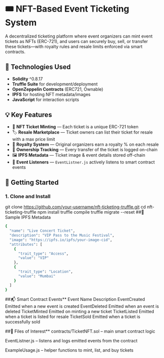 # 🎟️ NFT-Based Event Ticketing System

A decentralized ticketing platform where event organizers can mint event tickets as NFTs (ERC-721), and users can securely buy, sell, or transfer these tickets—with royalty rules and resale limits enforced via smart contracts.

## 🔧 Technologies Used

- **Solidity** ^0.8.17
- **Truffle Suite** for development/deployment
- **OpenZeppelin Contracts** (ERC721, Ownable)
- **IPFS** for hosting NFT metadata/images
- **JavaScript** for interaction scripts

## 💡 Key Features

- 🎫 **NFT Ticket Minting** — Each ticket is a unique ERC-721 token
- 🏷️ **Resale Marketplace** — Ticket owners can list their ticket for resale with a max price limit
- 💸 **Royalty System** — Original organizers earn a royalty % on each resale
- 👥 **Ownership Tracking** — Every transfer of the ticket is logged on-chain
- 🖼️ **IPFS Metadata** — Ticket image & event details stored off-chain
- 📡 **Event Listeners** — `EventListner.js` actively listens to smart contract events

## 🚀 Getting Started

### 1. Clone and Install


git clone https://github.com/your-username/nft-ticketing-truffle.git
cd nft-ticketing-truffle
npm install
truffle compile
truffle migrate --reset
##📜 Sample IPFS Metadata
```bash
{
  "name": "Live Concert Ticket",
  "description": "VIP Pass to the Music Festival",
  "image": "https://ipfs.io/ipfs/your-image-cid",
  "attributes": [
    {
      "trait_type": "Access",
      "value": "VIP"
    },
    {
      "trait_type": "Location",
      "value": "Mumbai"
    }
  ]
}
```
##📬 Smart Contract Events**
Event Name	Description
EventCreated	Emitted when a new event is created
EventDeleted	Emitted when an event is deleted
TicketMinted	Emitted on minting a new ticket
TicketListed	Emitted when a ticket is listed for resale
TicketSold	Emitted when a ticket is successfully sold

##📂 Files of Interest**
contracts/TicketNFT.sol – main smart contract logic

EventListner.js – listens and logs emitted events from the contract

ExampleUsage.js – helper functions to mint, list, and buy tickets

